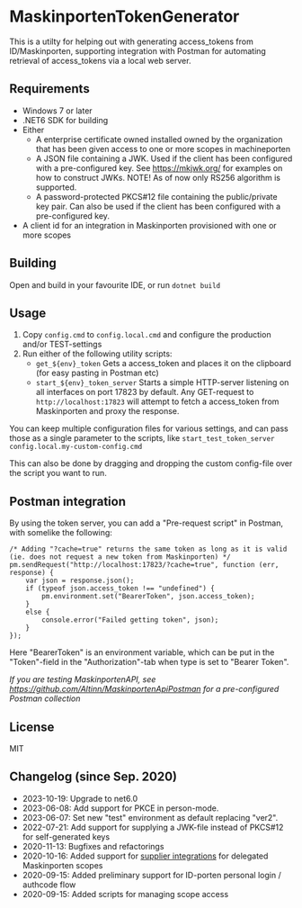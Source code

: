 # MaskinportenTokenGenerator

This is a utilty for helping out with generating access_tokens from ID/Maskinporten, supporting integration with Postman for automating retrieval of access_tokens via a local web server.

## Requirements
* Windows 7 or later
* .NET6 SDK for building
* Either
	* A enterprise certificate owned installed owned by the organization that has been given access to one or more scopes in machineporten
	* A JSON file containing a JWK. Used if the client has been configured with a pre-configured key. See https://mkjwk.org/ for examples on how to construct JWKs. NOTE! As of now only RS256 algorithm is supported.
	* A password-protected PKCS#12 file containing the public/private key pair. Can also be used if the client has been configured with a pre-configured key.	
* A client id for an integration in Maskinporten provisioned with one or more scopes

## Building
Open and build in your favourite IDE, or run `dotnet build` 
## Usage
1. Copy `config.cmd` to `config.local.cmd` and configure the production and/or TEST-settings 
2. Run either of the following utility scripts:
	* `get_${env}_token` Gets a access_token and places it on the clipboard (for easy pasting in Postman etc)
	* `start_${env}_token_server` Starts a simple HTTP-server listening on all interfaces on port 17823 by default. Any GET-request to `http://localhost:17823` will attempt to fetch a access_token from Maskinporten and proxy the response.

You can keep multiple configuration files for various settings, and can pass those as a single parameter to the scripts, like `start_test_token_server config.local.my-custom-config.cmd` 

This can also be done by dragging and dropping the custom config-file over the script you want to run.

## Postman integration
By using the token server, you can add a "Pre-request script" in Postman, with somelike the following:

    /* Adding "?cache=true" returns the same token as long as it is valid (ie. does not request a new token from Maskinporten) */
    pm.sendRequest("http://localhost:17823/?cache=true", function (err, response) {
	    var json = response.json();
	    if (typeof json.access_token !== "undefined") {
	        pm.environment.set("BearerToken", json.access_token);
	    }
	    else {
	        console.error("Failed getting token", json);
	    }
    });

Here "BearerToken" is an environment variable, which can be put in the "Token"-field in the "Authorization"-tab when type is set to "Bearer Token".

*If you are testing MaskinportenAPI, see https://github.com/Altinn/MaskinportenApiPostman for a pre-configured Postman collection*

## License
MIT

## Changelog (since Sep. 2020)
* 2023-10-19: Upgrade to net6.0
* 2023-06-08: Add support for PKCE in person-mode.
* 2023-06-07: Set new "test" environment as default replacing "ver2".
* 2022-07-21: Add support for supplying a JWK-file instead of PKCS#12 for self-generated keys
* 2020-11-13: Bugfixes and refactorings
* 2020-10-16: Added support for [supplier integrations](https://difi.github.io/felleslosninger/maskinporten_guide_apikonsument.html#bruke-delegering-som-leverand%C3%B8r) for delegated Maskinporten scopes
* 2020-09-15: Added preliminary support for ID-porten personal login / authcode flow
* 2020-09-15: Added scripts for managing scope access
